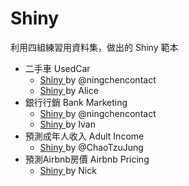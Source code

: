 # Shiny 
利用四組練習用資料集，做出的 Shiny 範本

+ 二手車 UsedCar
  - <a href="https://github.com/rladiestaipei/Azureml-shiny-app/tree/master/Practice_Shiny/Used_Car"> Shiny </a> by @ningchencontact
  - <a href="https://github.com/rladiestaipei/Azureml-shiny-app/tree/master/Practice_Shiny/Used_Car_Alice"> Shiny </a> by Alice
+ 銀行行銷 Bank Marketing
  - <a href="https://github.com/rladiestaipei/Azureml-shiny-app/tree/master/Practice_Shiny/Bank_Marketing"> Shiny </a> by @ningchencontact
  - <a href="https://github.com/rladiestaipei/Azureml-shiny-app/tree/master/Practice_Shiny/Bank_Marketing_ivan"> Shiny </a> by Ivan
+ 預測成年人收入 Adult Income
  - <a href="https://github.com/rladiestaipei/Azureml-shiny-app/tree/master/Practice_Shiny/Adult_Income"> Shiny </a> by @ChaoTzuJung
+ 預測Airbnb房價 Airbnb Pricing
  - <a href="https://github.com/rladiestaipei/Azureml-shiny-app/tree/master/Practice_Shiny/Shiny_Airbnb_Nick"> Shiny </a> by Nick
